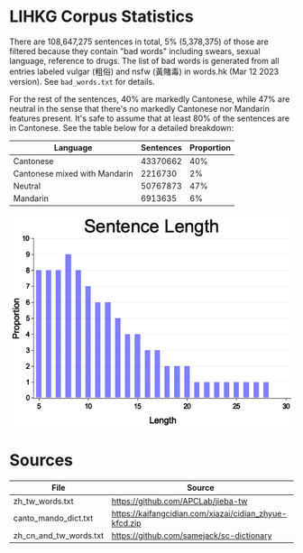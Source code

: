 # LIHKG Corpus Statistics

There are 108,647,275 sentences in total, 5% (5,378,375) of those are filtered because they contain "bad words" including swears, sexual language, reference to drugs. The list of bad words is generated from all entries labeled vulgar (粗俗) and nsfw (黃賭毒) in words.hk (Mar 12 2023 version). See `bad_words.txt` for details.

For the rest of the sentences, 40% are markedly Cantonese, while 47% are neutral in the sense that there's no markedly Cantonese nor Mandarin features present. It's safe to assume that at least 80% of the sentences are in Cantonese. See the table below for a detailed breakdown:

| Language | Sentences | Proportion |
| - | - | - |
| Cantonese | 43370662 | 40% |
| Cantonese mixed with Mandarin | 2216730 | 2% |
| Neutral | 50767873 | 47% |
| Mandarin | 6913635 | 6% |

![sentence lengths](sentence_lengths.png)

# Sources
|File| Source|
| - | - |
| zh_tw_words.txt | https://github.com/APCLab/jieba-tw |
| canto_mando_dict.txt | https://kaifangcidian.com/xiazai/cidian_zhyue-kfcd.zip |
| zh_cn_and_tw_words.txt | https://github.com/samejack/sc-dictionary |